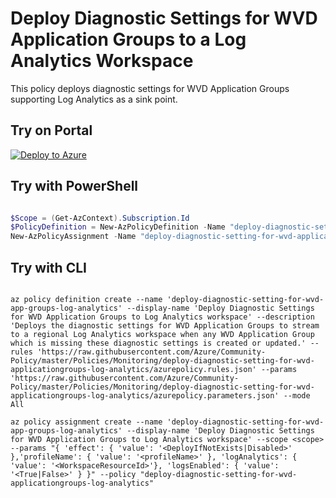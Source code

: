 # Deploy Diagnostic Settings for WVD Application Groups to a Log Analytics Workspace

This policy deploys diagnostic settings for WVD Application Groups supporting Log Analytics as a sink point.

## Try on Portal

[![Deploy to Azure](http://azuredeploy.net/deploybutton.png)](https://portal.azure.com/#blade/Microsoft_Azure_Policy/CreatePolicyDefinitionBlade/uri/https%3A%2F%2Fraw.githubusercontent.com%2FAzure%2Fcommunity-policy%2Fmaster%2Fpolicies%2FMonitoring%2Fdeploy-diagnostic-setting-for-wvd-applicationgroups-log-analytics%2Fazurepolicy.json)

## Try with PowerShell

````powershell

$Scope = (Get-AzContext).Subscription.Id
$PolicyDefinition = New-AzPolicyDefinition -Name "deploy-diagnostic-setting-for-wvd-applicationgroups-log-analytics" -DisplayName "Deploy Diagnostic Settings for WVD Application Groups to Log Analytics workspace" -description "Deploys the diagnostic settings for WVD Application Groups to stream to a regional Log Analytics workspace when any WVD Application Group which is missing these diagnostic settings is created or updated." -Policy 'https://raw.githubusercontent.com/Azure/Community-Policy/master/Policies/Monitoring/deploy-diagnostic-setting-for-wvd-applicationgroups-log-analytics/azurepolicy.rules.json' -Parameter 'https://raw.githubusercontent.com/Azure/Community-Policy/master/Policies/Monitoring/deploy-diagnostic-setting-for-wvd-applicationgroups-log-analytics/azurepolicy.parameters.json' -Mode All
New-AzPolicyAssignment -Name "deploy-diagnostic-setting-for-wvd-applicationgroups-log-analytics" -DisplayName "Deploy Diagnostic Settings for WVD Application Groups to Log Analytics workspace" -Scope <scope> -PolicyDefinition $PolicyDefinition -effect <DeployIfNotExists|Disabled> -profileName <profileName> -logAnalytics <WorkspaceResourceId> -logsEnabled <True|False>

````

## Try with CLI

````cli

az policy definition create --name 'deploy-diagnostic-setting-for-wvd-app-groups-log-analytics' --display-name 'Deploy Diagnostic Settings for WVD Application Groups to Log Analytics workspace' --description 'Deploys the diagnostic settings for WVD Application Groups to stream to a regional Log Analytics workspace when any WVD Application Group which is missing these diagnostic settings is created or updated.' --rules 'https://raw.githubusercontent.com/Azure/Community-Policy/master/Policies/Monitoring/deploy-diagnostic-setting-for-wvd-applicationgroups-log-analytics/azurepolicy.rules.json' --params 'https://raw.githubusercontent.com/Azure/Community-Policy/master/Policies/Monitoring/deploy-diagnostic-setting-for-wvd-applicationgroups-log-analytics/azurepolicy.parameters.json' --mode All

az policy assignment create --name 'deploy-diagnostic-setting-for-wvd-app-groups-log-analytics' --display-name 'Deploy Diagnostic Settings for WVD Application Groups to Log Analytics workspace' --scope <scope> --params "{ 'effect': { 'value': '<DeployIfNotExists|Disabled>' },'profileName': { 'value': '<profileName>' }, 'logAnalytics': { 'value': '<WorkspaceResourceId>'}, 'logsEnabled': { 'value': '<True|False>' } }" --policy "deploy-diagnostic-setting-for-wvd-applicationgroups-log-analytics"

````
